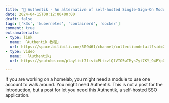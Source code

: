 ```yaml
---
title: "🔐 Authentik - An alternative of self-hosted Single-Sign-On Module That you might Need "
date: 2024-04-15T00:12:00+00:00
draft: false
tags: ['k3s', 'kubernetes', 'containerd', 'docker']
comment: true
extramaterials:
- type: link
  name: 「Authentik 教程」
  url: https://space.bilibili.com/509461/channel/collectiondetail?sid=2694404
- type: video
  name:  「Authentik」
  url: https://youtube.com/playlist?list=PLtczlQlVIO5wIMys7yt7KY_94PYpOz0_A&si=RPvw6QbhOfSGpGUH

---
```


If you are working on a homelab, you might need a module to use one account to walk around. You might need Authentik. This is not a post for the introduction, but a post for let you need this Authentik, a self-hosted SSO application. 